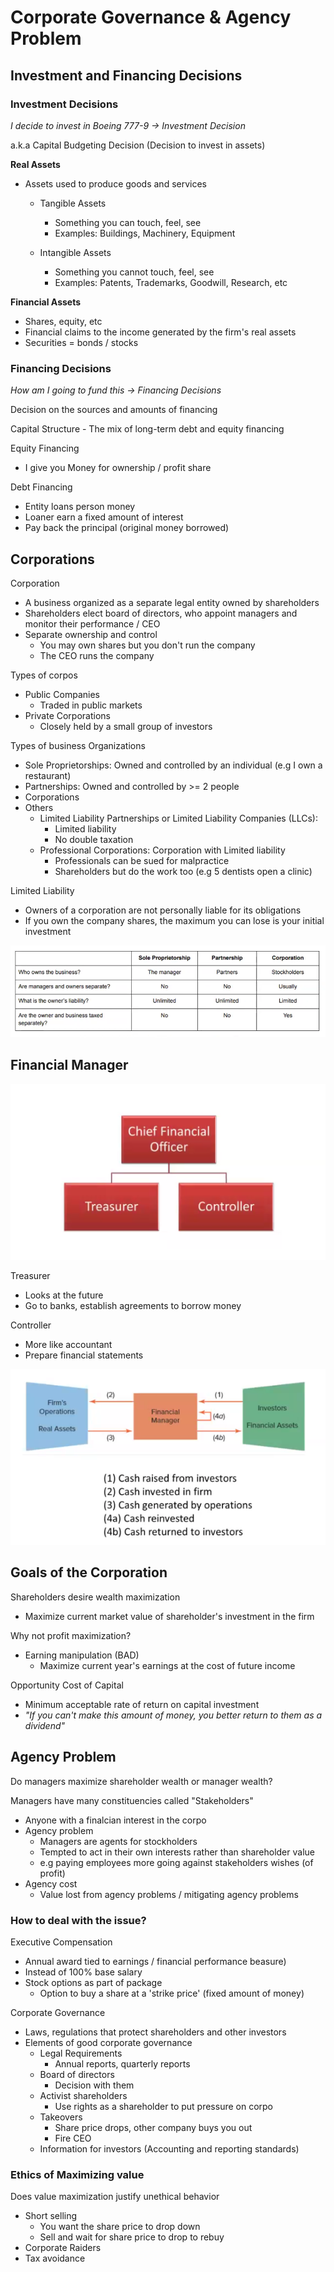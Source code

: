 # Corporate Governance & Agency Problem

## Investment and Financing Decisions

### Investment Decisions

_I decide to invest in Boeing 777-9 -> Investment Decision_

a.k.a Capital Budgeting Decision (Decision to invest in assets)

**Real Assets**
- Assets used to produce goods and services
    - Tangible Assets
        - Something you can touch, feel, see
        - Examples: Buildings, Machinery, Equipment

    - Intangible Assets
        - Something you cannot touch, feel, see
        - Examples: Patents, Trademarks, Goodwill, Research, etc

**Financial Assets**
- Shares, equity, etc
- Financial claims to the income generated by the firm's real assets
- Securities = bonds / stocks



### Financing Decisions

_How am I going to fund this -> Financing Decisions_

Decision on the sources and amounts of financing

Capital Structure - The mix of long-term debt and equity financing

Equity Financing
- I give you Money for ownership / profit share

Debt Financing
- Entity loans person money
- Loaner earn a fixed amount of interest
- Pay back the principal (original money borrowed)


## Corporations

Corporation
- A business organized as a separate legal entity owned by shareholders
- Shareholders elect board of directors, who appoint managers and monitor their performance / CEO
- Separate ownership and control
    - You may own shares but you don't run the company
    - The CEO runs the company

Types of corpos
- Public Companies
    - Traded in public markets
- Private Corporations
    - Closely held by a small group of investors

Types of business Organizations
- Sole Proprietorships: Owned and controlled by an individual (e.g I own a restaurant)
- Partnerships: Owned and controlled by >= 2 people
- Corporations
- Others
    - Limited Liability Partnerships or Limited Liability Companies (LLCs):
        - Limited liability
        - No double taxation
    - Professional Corporations: Corporation with Limited liability
        - Professionals can be sued for malpractice
        - Shareholders but do the work too (e.g 5 dentists open a clinic)

Limited Liability
- Owners of a corporation are not personally liable for its obligations
- If you own the company shares, the maximum you can lose is your initial investment

![alt text](image.png)


## Financial Manager

![alt text](image-1.png)

Treasurer
- Looks at the future
- Go to banks, establish agreements to borrow money

Controller
- More like accountant
- Prepare financial statements

![alt text](image-2.png)

## Goals of the Corporation

Shareholders desire wealth maximization
- Maximize current market value of shareholder's investment in the firm

Why not profit maximization?
- Earning manipulation (BAD)
    - Maximize current year's earnings at the cost of future income

Opportunity Cost of Capital
- Minimum acceptable rate of return on capital investment
- _"If you can't make this amount of money, you better return to them as a dividend"_

## Agency Problem

Do managers maximize shareholder wealth or manager wealth?

Managers have many constituencies called "Stakeholders"
- Anyone with a finalcian interest in the corpo
- Agency problem
    - Managers are agents for stockholders
    - Tempted to act in their own interests rather than shareholder value
    - e.g paying employees more going against stakeholders wishes (of profit)
- Agency cost
    - Value lost from agency problems / mitigating agency problems


### How to deal with the issue?

Executive Compensation
- Annual award tied to earnings / financial performance beasure)
- Instead of 100% base salary
- Stock options as part of package
    - Option to buy a share at a 'strike price' (fixed amount of money)

Corporate Governance
- Laws, regulations that protect shareholders and other investors
- Elements of good corporate governance
    - Legal Requirements
        - Annual reports, quarterly reports
    - Board of directors
        - Decision with them
    - Activist shareholders
        - Use rights as a shareholder to put pressure on corpo
    - Takeovers
        - Share price drops, other company buys you out
        - Fire CEO
    - Information for investors (Accounting and reporting standards)


### Ethics of Maximizing value

Does value maximization justify unethical behavior
- Short selling
    - You want the share price to drop down
    - Sell and wait for share price to drop to rebuy
- Corporate Raiders
- Tax avoidance